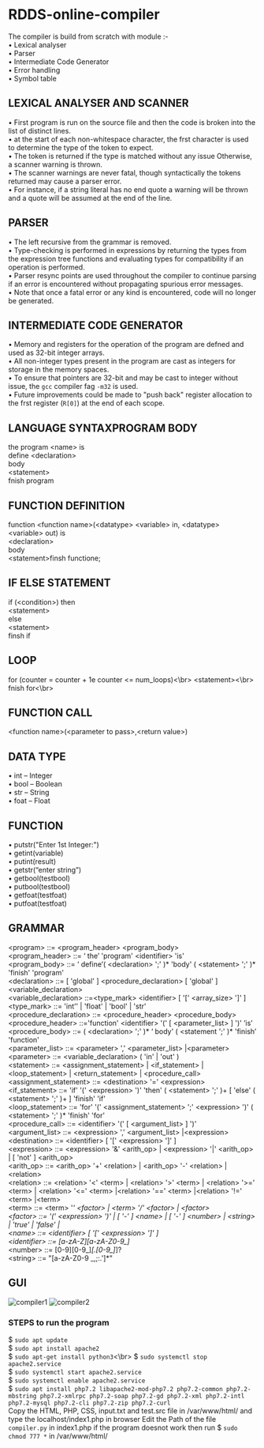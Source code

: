 # RDDS-online-compiler
The compiler is build from scratch with module :-</br>
• Lexical analyser</br>
• Parser</br>
• Intermediate Code Generator</br>
• Error handling</br>
• Symbol table</br>
## LEXICAL ANALYSER AND SCANNER
• First program is run on the source file and then the code is broken into the list of distinct lines.</br>
• at the start of each non-whitespace character, the frst character is used to determine the type of the
token to expect.</br>
• The token is returned if the type is matched without any issue Otherwise, a scanner warning is thrown.</br>
• The scanner warnings are never fatal, though syntactically the tokens returned may cause a parser error.</br>
• For instance, if a string literal has no end quote a warning will be thrown and a quote will be assumed at the end of the line.</br>
## PARSER
• The left recursive from the grammar is removed.</br>
• Type-checking is performed in expressions by returning the types from the expression tree functions and evaluating types for compatibility if an operation is performed.</br>
• Parser resync points are used throughout the compiler to continue parsing if an error is encountered without propagating spurious error messages.</br>
• Note that once a fatal error or any kind is encountered, code will no longer be generated.</br>
## INTERMEDIATE CODE GENERATOR
• Memory and registers for the operation of the program are defned and used as 32-bit integer arrays.</br>
• All non-integer types present in the program are cast as integers for storage in the memory spaces.</br>
• To ensure that pointers are 32-bit and may be cast to integer without issue, the `gcc` compiler fag `-m32` is used.</br>
• Future improvements could be made to "push back" register allocation to the frst register (`R[0]`) at the end of each scope.</br>
## LANGUAGE SYNTAXPROGRAM BODY
the program \<name\> is</br>
define \<declaration\></br>
body</br>
\<statement\></br>
fnish program</br>
## FUNCTION DEFINITION
function \<function name\>(\<datatype\> \<variable\> in, \<datatype\> \<variable\> out) is</br>
\<declaration\></br>
body</br>
\<statement\>finsh functione;</br>
## IF ELSE STATEMENT
if (\<condition\>) then</br>
\<statement\></br>
else</br>
\<statement\></br>
finsh if</br>
## LOOP
for (counter = counter + 1e counter \<= num_loops)<\br>
\<statement\><\br>
fnish for<\br>
## FUNCTION CALL
\<function name\>(\<parameter to pass\>,\<return value\>)
## DATA TYPE
• int – Integer</br>
• bool – Boolean</br>
• str – String</br>
• foat – Float</br>
## FUNCTION
• putstr("Enter 1st Integer:")</br>
• getint(variable)</br>
• putint(result)</br>
• getstr(“enter string”)</br>
• getbool(testbool)</br>
• putbool(testbool)</br>
• getfoat(testfoat)</br>
• putfoat(testfoat)</br>
## GRAMMAR
\<program\> ::= \<program_header\> \<program_body\></br>
\<program_header\> ::= ‘ the’ 'program' \<identifier\> 'is'</br>
\<program_body\> ::= ‘ define’( \<declaration\> ';' )* 'body' ( \<statement\> ';' )* 'finish' 'program' </br>
\<declaration\> ::= [ 'global' ] \<procedure_declaration\> [ 'global' ] \<variable_declaration\></br>
\<variable_declaration\> ::=\<type_mark\> \<identifier\> [ '[' \<array_size\> ']' ] </br>
\<type_mark\> ::= 'int’' | 'float' | 'bool' | 'str' </br>
\<procedure_declaration\> ::= \<procedure_header\> \<procedure_body\> </br>
\<procedure_header\> ::='function' \<identifier\> '(' [ \<parameter_list\> ] ')' ’is’</br>
\<procedure_body\> ::= ( \<declaration\> ';' )* ‘ body' ( \<statement ';' )* 'finish’ 'function' </br>
\<parameter_list\> ::= \<parameter\> ',' \<parameter_list\> |\<parameter\> </br>
\<parameter\> ::= \<variable_declaration\> ( 'in' | 'out' )</br>
\<statement\> ::= \<assignment_statement\> | \<if_statement\> | \<loop_statement\> | \<return_statement\> |
\<procedure_call\> </br>
\<assignment_statement\> ::= \<destination\> '=' \<expression\></br>
\<if_statement\> ::= 'if' '(' \<expression\> ')' 'then' ( \<statement\> ';' )+ [ 'else' ( \<statement\> ';' )+ ]
'finish' 'if'</br>
\<loop_statement\> ::= 'for' '(' \<assignment_statement\> ';' \<expression\> ')' ( \<statement\> ';' )* 'finish' 'for' </br>
\<procedure_call\> ::= \<identifier\> '(' [ \<argument_list\> ] ')'</br>
\<argument_list\> ::= \<expression\> ',' \<argument_list\> |\<expression\> </br>
\<destination\> ::= \<identifier\> [ '[' \<expression\> ']' ] </br>
\<expression\> ::= \<expression\> '&' \<arith_op\> | \<expression\> '|' \<arith_op\> | [ 'not' ] \<arith_op\> </br>
\<arith_op\> ::= \<arith_op\> '+' \<relation\> | \<arith_op\> '-' \<relation\> |\<relation\> </br>
\<relation\> ::= \<relation\> '\<' \<term\> | \<relation\> '\>' \<term\> | \<relation\> '\>=' \<term\> | \<relation\> '\<=' \<term\> |\<relation\> '==' \<term\> |\<relation\> '!=' \<term\> |\<term\> </br>
\<term\> ::= \<term\> '*' \<factor\> | \<term\> '/' \<factor\> | \<factor\> </br>
\<factor\> ::= '(' \<expression\> ')' | [ '-' ] \<name\> | [ '-' ] \<number\> | \<string\> | 'true' | 'false' |</br>
\<name\> ::= \<identifier\> [ '[' \<expression\> ']' ]</br>
\<identifier\> ::= [a-zA-Z][a-zA-Z0-9_]* </br>
\<number\> ::= [0-9][0-9_]*[.[0-9_]*]? </br>
\<string\> ::= "[a-zA-Z0-9 _,;:.']*" </br>
## GUI 
![compiler1](https://user-images.githubusercontent.com/29707542/49634701-85c6d580-fa23-11e8-852b-89079215d67c.png)
![compiler2](https://user-images.githubusercontent.com/29707542/49634708-8b242000-fa23-11e8-9363-0aef06a62514.png)

### STEPS to run the program
$ `sudo apt update`</br>
$ `sudo apt install apache2`</br>
$ `sudo apt-get install python3`<\br>
$ `sudo systemctl stop apache2.service` </br>
$ `sudo systemctl start apache2.service` </br>
$ `sudo systemctl enable apache2.service` </br>
$ `sudo apt install php7.2 libapache2-mod-php7.2 php7.2-common php7.2-mbstring php7.2-xmlrpc php7.2-soap php7.2-gd php7.2-xml php7.2-intl php7.2-mysql php7.2-cli php7.2-zip php7.2-curl`</br>
Copy the HTML, PHP, CSS, input.txt and test.src file in /var/www/html/ and type the localhost/index1.php in browser
Edit the Path of the file `compiler.py` in index1.php
if the program doesnot work then run $ `sudo chmod 777 *` in /var/www/html/
